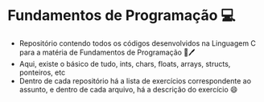 # Fundamentos de Programação :computer:

* Repositório contendo todos os códigos desenvolvidos na Linguagem C para a matéria de Fundamentos de Programação :book::pen:
* Aqui, existe o básico de tudo, ints, chars, floats, arrays, structs, ponteiros, etc
* Dentro de cada repositório há a lista de exercícios correspondente ao assunto, e dentro de cada arquivo, há a descrição do exercício :smile: 